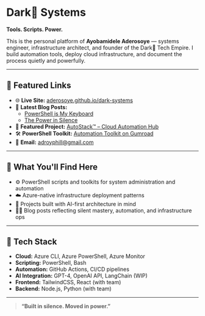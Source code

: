# Dark👣 Systems
**Tools. Scripts. Power.**

This is the personal platform of **Ayobamidele Aderosoye** — systems engineer, infrastructure architect, and founder of the Dark👣 Tech Empire. I build automation tools, deploy cloud infrastructure, and document the process quietly and powerfully.

---

## 🔗 Featured Links

- 🌐 **Live Site:** [aderosoye.github.io/dark-systems](https://aderosoye.github.io/dark-systems)
- 📝 **Latest Blog Posts:**
  - [PowerShell is My Keyboard](https://aderosoye.github.io/dark-systems/posts/second-post.html)
  - [The Power in Silence](https://aderosoye.github.io/dark-systems/posts/first-post.html)
- 🚀 **Featured Project:** [AutoStack™ – Cloud Automation Hub](https://aderosoye.github.io/dark-systems/autostack.html)
- 🛠️ **PowerShell Toolkit:** [Automation Toolkit on Gumroad](https://adroyphill.gumroad.com/l/vbovud)
- 📧 **Email:** [adroyphill@gmail.com](mailto:adroyphill@gmail.com)

---

## 🧠 What You'll Find Here

- ⚙️ PowerShell scripts and toolkits for system administration and automation
- ☁️ Azure-native infrastructure deployment patterns
- 🤖 Projects built with AI-first architecture in mind
- ✍🏾 Blog posts reflecting silent mastery, automation, and infrastructure ops

---

## 🧰 Tech Stack

- **Cloud:** Azure CLI, Azure PowerShell, Azure Monitor
- **Scripting:** PowerShell, Bash
- **Automation:** GitHub Actions, CI/CD pipelines
- **AI Integration:** GPT-4, OpenAI API, LangChain (WIP)
- **Frontend:** TailwindCSS, React (with team)
- **Backend:** Node.js, Python (with team)

---

> **“Built in silence. Moved in power.”**